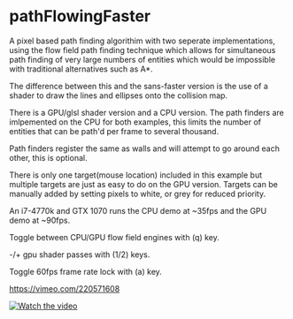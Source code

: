 # pathFlowingFaster

A pixel based path finding algorithim with two seperate implementations, using the flow field path finding technique which allows for simultaneous path finding of very large numbers of entities which would be impossible with traditional alternatives such as A*.

The difference between this and the sans-faster version is the use of a shader to draw the lines and ellipses onto the collision map.

There is a GPU/glsl shader version and a CPU version. The path finders are imlpemented on
the CPU for both examples, this limits the number of entities that can be path'd per frame to
several thousand.

Path finders register the same as walls and will attempt to go around each other, this is optional. 

There is only one target(mouse location) included in this example but multiple targets are just as easy to do on the GPU version. Targets can be manually added by setting pixels to white, or grey for reduced priority. 

An i7-4770k and GTX 1070 runs the CPU demo at ~35fps and the GPU demo at ~90fps. 

 Toggle between CPU/GPU flow field engines with (q) key.
 
 -/+ gpu shader passes with (1/2) keys.

  Toggle 60fps frame rate lock with (a) key.

https://vimeo.com/220571608

[![Watch the video](https://kek.gg/i/7SmDmT.png)](https://vimeo.com/220571608)
